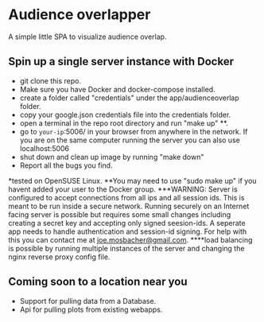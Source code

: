 # Audience overlapper
A simple little SPA to visualize audience overlap.
## Spin up a single server instance with Docker
 - git clone this repo.
 - Make sure you have Docker and docker-compose installed.
 - create a folder called "credentials" under the app/audienceoverlap folder.
 - copy your google.json credentials file into the credentials folder.
 - open a terminal in the repo root directory and run "make up" **.
 - go to `your-ip`:5006/ in your browser from anywhere in the network. If you are on the same computer running the server you can also use localhost:5006
 - shut down and clean up image by running "make down"
 - Report all the bugs you find.

*tested on OpenSUSE Linux.
**You may need to use "sudo make up" if you havent added your user to the Docker group.
***WARNING: Server is configured to accept connections from all ips and all session ids. This is meant to be run inside a secure network. Running securely on an Internet facing server is possible but requires some small changes including creating a secret key and accepting only signed seesion-ids. A seperate app needs to handle authentication and session-id signing. For help with this you can contact me at joe.mosbacher@gmail.com.
****load balancing is possible by running multiple instances of the server and changing the nginx reverse proxy config file.

## Coming soon to a location near you
 - Support for pulling data from a Database.
 - Api for pulling plots from existing webapps.